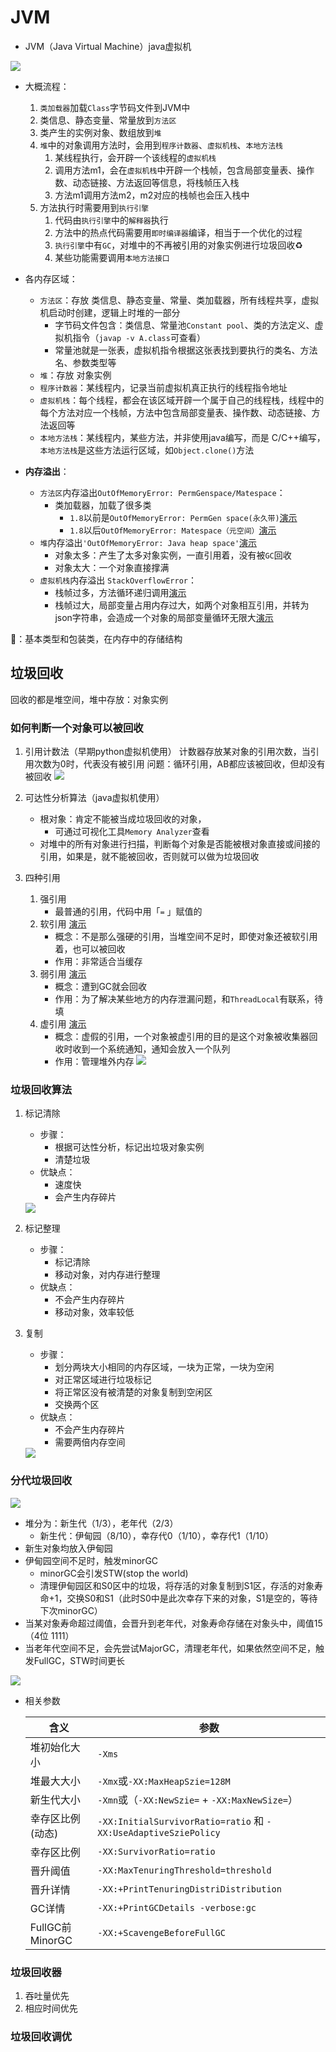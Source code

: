 # JVM

* JVM（Java Virtual Machine）java虚拟机
<img src='./images/2.png'>

* 大概流程：
    1. `类加载器`加载`Class`字节码文件到JVM中
    2. 类信息、静态变量、常量放到`方法区`
    3. 类产生的实例对象、数组放到`堆`
    4. `堆`中的对象调用方法时，会用到`程序计数器`、`虚拟机栈`、`本地方法栈`
        1. 某线程执行，会开辟一个该线程的`虚拟机栈`
        2. 调用方法m1，会在`虚拟机栈`中开辟一个栈帧，包含局部变量表、操作数、动态链接、方法返回等信息，将栈帧压入栈
        3. 方法m1调用方法m2，m2对应的栈帧也会压入栈中
    5. 方法执行时需要用到`执行引擎`
        1. 代码由`执行引擎`中的`解释器`执行
        2. 方法中的热点代码需要用`即时编译器`编译，相当于一个优化的过程
        3. `执行引擎`中有`GC`，对堆中的不再被引用的对象实例进行垃圾回收♻️
        4. 某些功能需要调用`本地方法接口`
* 各内存区域：
    * `方法区`：存放 类信息、静态变量、常量、类加载器，所有线程共享，虚拟机启动时创建，逻辑上时堆的一部分
        * 字节码文件包含：类信息、常量池`Constant pool`、类的方法定义、虚拟机指令（`javap -v A.class`可查看）
        * 常量池就是一张表，虚拟机指令根据这张表找到要执行的类名、方法名、参数类型等
    * `堆`：存放 对象实例
    * `程序计数器`：某线程内，记录当前虚拟机真正执行的线程指令地址
    * `虚拟机栈`：每个线程，都会在该区域开辟一个属于自己的线程栈，线程中的每个方法对应一个栈帧，方法中包含局部变量表、操作数、动态链接、方法返回等
    * `本地方法栈`：某线程内，某些方法，并非使用java编写，而是
C/C++编写，`本地方法栈`是这些方法运行区域，如`Object.clone()`方法
    
* **内存溢出**：
     * `方法区`内存溢出`OutOfMemoryError: PermGenspace/Matespace`：
        * 类加载器，加载了很多类
            * `1.8`以前是`OutOfMemoryError: PermGen space(永久带)`[演示](../0JVM/MethodArea)
            * `1.8`以后`OutOfMemoryError: Matespace（元空间）`[演示](../0JVM/MethodArea)
    * `堆`内存溢出`'OutOfMemoryError: Java heap space'`[演示](../0JVM/src/main/java/com/cl/learn/jvm/head/OutOfMemoryErrorHead.java)
        * 对象太多：产生了太多对象实例，一直引用着，没有被`GC`回收
        * 对象太大：一个对象直接撑满
     * `虚拟机栈`内存溢出 `StackOverflowError`：
        * 栈帧过多，方法循环递归调用[演示](../0JVM/src/main/java/com/cl/learn/jvm/stack/StackOverFlowTest2.java)
        * 栈帧过大，局部变量占用内存过大，如两个对象相互引用，并转为json字符串，会造成一个对象的局部变量循环无限大[演示](../0JVM/src/main/java/com/cl/learn/jvm/stack/StackOverFlowTest.java)

🤔️：基本类型和包装类，在内存中的存储结构

## 垃圾回收
回收的都是堆空间，堆中存放：对象实例
### 如何判断一个对象可以被回收
1. 引用计数法（早期python虚拟机使用）
    计数器存放某对象的引用次数，当引用次数为0时，代表没有被引用
    问题：循环引用，AB都应该被回收，但却没有被回收
    <img src='./images/3.png'>

1. 可达性分析算法（java虚拟机使用）
    * 根对象：肯定不能被当成垃圾回收的对象，
        * 可通过可视化工具`Memory Analyzer`查看
    * 对堆中的所有对象进行扫描，判断每个对象是否能被根对象直接或间接的引用，如果是，就不能被回收，否则就可以做为垃圾回收
2. 四种引用
    1. 强引用
        * 最普通的引用，代码中用「`=` 」赋值的
    2. 软引用 [演示](../0JVM/src/main/java/com/cl/learn/jvm/reference/T02_SoftReference.java)
        * 概念：不是那么强硬的引用，当堆空间不足时，即使对象还被软引用着，也可以被回收
        * 作用：非常适合当缓存
    3. 弱引用 [演示](../0JVM/src/main/java/com/cl/learn/jvm/reference/T03_WeakReference.java)
        * 概念：遭到GC就会回收
        * 作用：为了解决某些地方的内存泄漏问题，和`ThreadLocal`有联系，待填
    4. 虚引用 [演示](../0JVM/src/main/java/com/cl/learn/jvm/reference/T04_PhantomReference.java)
        * 概念：虚假的引用，一个对象被虚引用的目的是这个对象被收集器回收时收到一个系统通知，通知会放入一个队列
        * 作用：管理堆外内存
            <img src='./images/8.png'>
            
### 垃圾回收算法
1. 标记清除
    * 步骤：
        * 根据可达性分析，标记出垃圾对象实例
        * 清楚垃圾
    * 优缺点：
        * 速度快
        * 会产生内存碎片
    <img src='./images/4.png'>

2. 标记整理
    * 步骤：
        * 标记清除
        * 移动对象，对内存进行整理
    * 优缺点：
        * 不会产生内存碎片
        * 移动对象，效率较低
3. 复制
    * 步骤：
        * 划分两块大小相同的内存区域，一块为正常，一块为空闲
        * 对正常区域进行垃圾标记
        * 将正常区没有被清楚的对象复制到空闲区
        * 交换两个区
    * 优缺点：
        * 不会产生内存碎片
        * 需要两倍内存空间
     <img src='./images/5.png'>
### 分代垃圾回收
<img src='./images/6.png'>

* 堆分为：新生代（1/3），老年代（2/3）
    * 新生代：伊甸园（8/10），幸存代0（1/10），幸存代1（1/10）
* 新生对象均放入伊甸园
* 伊甸园空间不足时，触发minorGC
    * minorGC会引发STW(stop the world)
    * 清理伊甸园区和S0区中的垃圾，将存活的对象复制到S1区，存活的对象寿命+1，交换S0和S1（此时S0中是此次幸存下来的对象，S1是空的，等待下次minorGC）
* 当某对象寿命超过阈值，会晋升到老年代，对象寿命存储在对象头中，阈值15（4位 1111）
* 当老年代空间不足，会先尝试MajorGC，清理老年代，如果依然空间不足，触发FullGC，STW时间更长
<img src='./images/7.png'>


* 相关参数

    | 含义         | 参数 |
    |--------------|------|
    | 堆初始化大小 | `-Xms` |
    |堆最大大小|`-Xmx`或`-XX:MaxHeapSzie=128M`|
    |新生代大小|`-Xmn`或（`-XX:NewSzie=` + `-XX:MaxNewSize=`）|
    |幸存区比例(动态)|`-XX:InitialSurvivorRatio=ratio` 和 `-XX:UseAdaptiveSziePolicy`|
    |幸存区比例|`-XX:SurvivorRatio=ratio`|
    |晋升阈值|`-XX:MaxTenuringThreshold=threshold`|
    |晋升详情|`-XX:+PrintTenuringDistriDistribution`|
    |GC详情|`-XX:+PrintGCDetails -verbose:gc`|
    |FullGC前MinorGC|`-XX:+ScavengeBeforeFullGC`|



### 垃圾回收器
1. 吞吐量优先
2. 相应时间优先
### 垃圾回收调优
